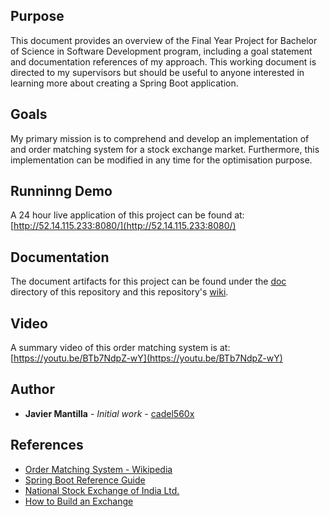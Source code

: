 ## Purpose
This document provides an overview of the Final Year Project for Bachelor of Science in Software Development program,
including a goal statement and documentation references of my approach. This working document is directed to my supervisors but should be useful to anyone interested in learning more about creating a Spring Boot application.  

## Goals
My primary mission is to comprehend and develop an implementation of and order matching system for a stock exchange market.
Furthermore, this implementation can be modified in any time for the optimisation purpose.  

## Runninng Demo
A 24 hour live application of this project can be found at:  
[http://52.14.115.233:8080/](http://52.14.115.233:8080/)

## Documentation
The document artifacts for this project can be found under the [doc](https://github.com/cadel560x/TradingSystem/tree/master/doc) directory of this repository and this repository's [wiki](https://github.com/cadel560x/TradingSystem/wiki).

## Video  
A summary video of this order matching system is at:  
[https://youtu.be/BTb7NdpZ-wY](https://youtu.be/BTb7NdpZ-wY)

## Author
* **Javier Mantilla** - *Initial work* - [cadel560x](https://github.com/cadel560x)

## References
* [Order Matching System - Wikipedia](https://en.wikipedia.org/wiki/Order_matching_system)
* [Spring Boot Reference Guide](https://docs.spring.io/spring-boot/docs/current/reference/htmlsingle/)
* [National Stock Exchange of India Ltd.](https://www.nseindia.com/products/content/equities/equities/trading_system.htm)
* [How to Build an Exchange](https://www.youtube.com/watch?v=b1e4t2k2KJY)
